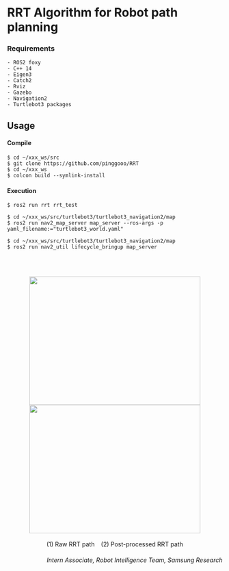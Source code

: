 # RRT Algorithm for Robot path planning
### Requirements
```
- ROS2 foxy
- C++ 14
- Eigen3
- Catch2
- Rviz
- Gazebo
- Navigation2
- Turtlebot3 packages
```

## Usage
#### Compile
```
$ cd ~/xxx_ws/src
$ git clone https://github.com/pinggooo/RRT
$ cd ~/xxx_ws
$ colcon build --symlink-install
```

#### Execution
```
$ ros2 run rrt rrt_test
```
```
$ cd ~/xxx_ws/src/turtlebot3/turtlebot3_navigation2/map
$ ros2 run nav2_map_server map_server --ros-args -p yaml_filename:="turtlebot3_world.yaml"
```
```
$ cd ~/xxx_ws/src/turtlebot3/turtlebot3_navigation2/map
$ ros2 run nav2_util lifecycle_bringup map_server
```
<br/><br/>

<div align="center">
  <img src="https://user-images.githubusercontent.com/69897315/152476136-9965fead-aa63-4eb9-8fe7-acd3ec788dd7.png" width="400" height="300">
  <img src="https://user-images.githubusercontent.com/69897315/153380104-7ac282e1-0691-4343-b5cd-2666fa0c568e.png" width="400" height="300">
  <br/><br/>
  <div align="center">(1) Raw RRT path &ensp; (2) Post-processed RRT path</div>
</div>

###### <div align="right">Intern Associate, Robot Intelligence Team, Samsung Research</div>

